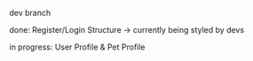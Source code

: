 dev branch

done: Register/Login Structure -> currently being styled by devs

in progress: User Profile & Pet Profile